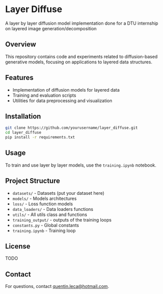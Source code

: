 # Layer Diffuse

A layer by layer diffusion model implementation done for a DTU internship on layered image generation/decomposition

## Overview

This repository contains code and experiments related to diffusion-based generative models, focusing on applications to layered data structures.

## Features

- Implementation of diffusion models for layered data
- Training and evaluation scripts
- Utilities for data preprocessing and visualization

## Installation

```bash
git clone https://github.com/yourusername/layer_diffuse.git
cd layer_diffuse
pip install -r requirements.txt
```

## Usage

To train and use layer by layer models, use the `training.ipynb` notebook.

## Project Structure

- `datasets/` - Datasets (put your dataset here)
- `models/` - Models architectures
- `loss/` - Loss function models
- `data_loaders/` - Data loaders functions
- `utils/` - All utils class and functions
- `training_output/` - outputs of the training loops
- `constants.py` - Global constants
- `training.ipynb` - Training loop

## License

TODO

## Contact

For questions, contact [quentin.leca@hotmail.com](mailto:quentin.leca@hotmail.com).